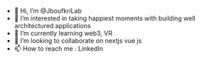 - 👋 Hi, I’m @JboufkriLab
- 👀 I’m interested in taking happiest moments with building well architectured applications 
- 🌱 I’m currently learning web3, VR
- 💞️ I’m looking to collaborate on nextjs vue js
- 📫 How to reach me : LinkedIn 

<!---
JboufkriLab/JboufkriLab is a ✨ special ✨ repository because its `README.md` (this file) appears on your GitHub profile.
You can click the Preview link to take a look at your changes.
--->

